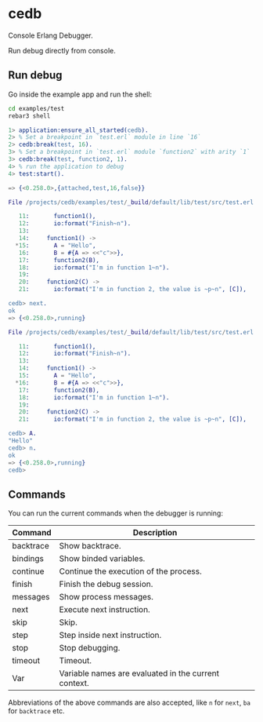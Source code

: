 cedb
====

Console Erlang Debugger.

Run debug directly from console.

Run debug
---------

Go inside the example app and run the shell:

```sh
cd examples/test
rebar3 shell
```

```erlang
1> application:ensure_all_started(cedb).
2> % Set a breakpoint in `test.erl` module in line `16`
2> cedb:break(test, 16).
3> % Set a breakpoint in `test.erl` module `function2` with arity `1`
3> cedb:break(test, function2, 1).
4> % run the application to debug
4> test:start().

=> {<0.258.0>,{attached,test,16,false}}

File /projects/cedb/examples/test/_build/default/lib/test/src/test.erl

   11:       function1(),
   12:       io:format("Finish~n").
   13:
   14:     function1() ->
  *15:       A = "Hello",
   16:       B = #{A => <<"c">>},
   17:       function2(B),
   18:       io:format("I'm in function 1~n").
   19:
   20:     function2(C) ->
   21:       io:format("I'm in function 2, the value is ~p~n", [C]),

cedb> next.
ok 
=> {<0.258.0>,running}

File /projects/cedb/examples/test/_build/default/lib/test/src/test.erl

   11:       function1(),
   12:       io:format("Finish~n").
   13:
   14:     function1() ->
   15:       A = "Hello",
  *16:       B = #{A => <<"c">>},
   17:       function2(B),
   18:       io:format("I'm in function 1~n").
   19:
   20:     function2(C) ->
   21:       io:format("I'm in function 2, the value is ~p~n", [C]),

cedb> A.
"Hello"
cedb> n.
ok 
=> {<0.258.0>,running}
cedb>
```

Commands
--------

You can run the current commands when the debugger is running:

Command      | Description
-------------|-------------------------------------------
backtrace    | Show backtrace.
bindings     | Show binded variables.
continue     | Continue the execution of the process.
finish       | Finish the debug session.
messages     | Show process messages.
next         | Execute next instruction.
skip         | Skip.
step         | Step inside next instruction.
stop         | Stop debugging.
timeout      | Timeout.
Var          | Variable names are evaluated in the current context.

Abbreviations of the above commands are also accepted, like `n` for `next`, `ba` for `backtrace` etc.
